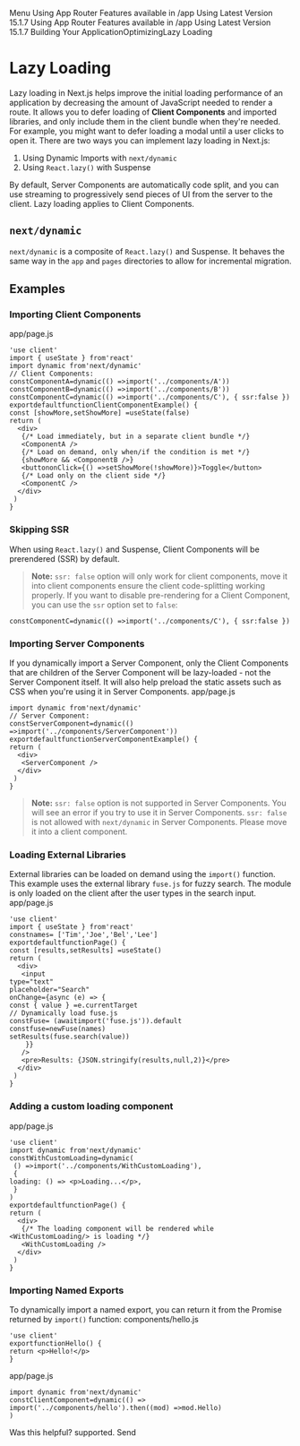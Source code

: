 Menu
Using App Router
Features available in /app
Using Latest Version
15.1.7
Using App Router
Features available in /app
Using Latest Version
15.1.7
Building Your ApplicationOptimizingLazy Loading
# Lazy Loading
Lazy loading in Next.js helps improve the initial loading performance of an application by decreasing the amount of JavaScript needed to render a route.
It allows you to defer loading of **Client Components** and imported libraries, and only include them in the client bundle when they're needed. For example, you might want to defer loading a modal until a user clicks to open it.
There are two ways you can implement lazy loading in Next.js:
  1. Using Dynamic Imports with `next/dynamic`
  2. Using `React.lazy()` with Suspense


By default, Server Components are automatically code split, and you can use streaming to progressively send pieces of UI from the server to the client. Lazy loading applies to Client Components.
## `next/dynamic`
`next/dynamic` is a composite of `React.lazy()` and Suspense. It behaves the same way in the `app` and `pages` directories to allow for incremental migration.
## Examples
### Importing Client Components
app/page.js
```
'use client'
import { useState } from'react'
import dynamic from'next/dynamic'
// Client Components:
constComponentA=dynamic(() =>import('../components/A'))
constComponentB=dynamic(() =>import('../components/B'))
constComponentC=dynamic(() =>import('../components/C'), { ssr:false })
exportdefaultfunctionClientComponentExample() {
const [showMore,setShowMore] =useState(false)
return (
  <div>
   {/* Load immediately, but in a separate client bundle */}
   <ComponentA />
   {/* Load on demand, only when/if the condition is met */}
   {showMore && <ComponentB />}
   <buttononClick={() =>setShowMore(!showMore)}>Toggle</button>
   {/* Load only on the client side */}
   <ComponentC />
  </div>
 )
}
```

### Skipping SSR
When using `React.lazy()` and Suspense, Client Components will be prerendered (SSR) by default.
> **Note:** `ssr: false` option will only work for client components, move it into client components ensure the client code-splitting working properly.
If you want to disable pre-rendering for a Client Component, you can use the `ssr` option set to `false`:
```
constComponentC=dynamic(() =>import('../components/C'), { ssr:false })
```

### Importing Server Components
If you dynamically import a Server Component, only the Client Components that are children of the Server Component will be lazy-loaded - not the Server Component itself. It will also help preload the static assets such as CSS when you're using it in Server Components.
app/page.js
```
import dynamic from'next/dynamic'
// Server Component:
constServerComponent=dynamic(() =>import('../components/ServerComponent'))
exportdefaultfunctionServerComponentExample() {
return (
  <div>
   <ServerComponent />
  </div>
 )
}
```

> **Note:** `ssr: false` option is not supported in Server Components. You will see an error if you try to use it in Server Components. `ssr: false` is not allowed with `next/dynamic` in Server Components. Please move it into a client component.
### Loading External Libraries
External libraries can be loaded on demand using the `import()` function. This example uses the external library `fuse.js` for fuzzy search. The module is only loaded on the client after the user types in the search input.
app/page.js
```
'use client'
import { useState } from'react'
constnames= ['Tim','Joe','Bel','Lee']
exportdefaultfunctionPage() {
const [results,setResults] =useState()
return (
  <div>
   <input
type="text"
placeholder="Search"
onChange={async (e) => {
const { value } =e.currentTarget
// Dynamically load fuse.js
constFuse= (awaitimport('fuse.js')).default
constfuse=newFuse(names)
setResults(fuse.search(value))
    }}
   />
   <pre>Results: {JSON.stringify(results,null,2)}</pre>
  </div>
 )
}
```

### Adding a custom loading component
app/page.js
```
'use client'
import dynamic from'next/dynamic'
constWithCustomLoading=dynamic(
 () =>import('../components/WithCustomLoading'),
 {
loading: () => <p>Loading...</p>,
 }
)
exportdefaultfunctionPage() {
return (
  <div>
   {/* The loading component will be rendered while <WithCustomLoading/> is loading */}
   <WithCustomLoading />
  </div>
 )
}
```

### Importing Named Exports
To dynamically import a named export, you can return it from the Promise returned by `import()` function:
components/hello.js
```
'use client'
exportfunctionHello() {
return <p>Hello!</p>
}
```

app/page.js
```
import dynamic from'next/dynamic'
constClientComponent=dynamic(() =>
import('../components/hello').then((mod) =>mod.Hello)
)
```

Was this helpful?
supported.
Send
